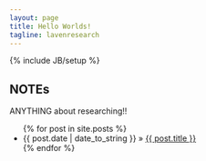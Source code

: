 ```yaml
---
layout: page
title: Hello Worlds!
tagline: lavenresearch
---
```

{% include JB/setup %}

## NOTEs

ANYTHING about researching!!

<ul class="posts">
  {% for post in site.posts %}
    <li><span>{{ post.date | date_to_string }}</span> &raquo; <a href="{{ BASE_PATH }}{{ post.url }}">{{ post.title }}</a></li>
  {% endfor %}
</ul>

